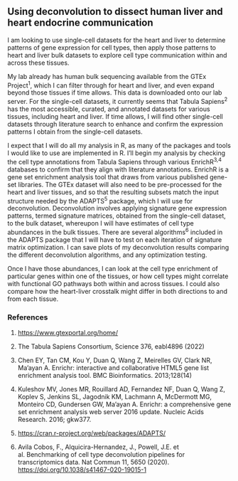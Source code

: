 ## Using deconvolution to dissect human liver and heart endocrine communication

I am looking to use single-cell datasets for the heart and liver to
determine patterns of gene expression for cell types, then apply those
patterns to heart and liver bulk datasets to explore cell type
communication within and across these tissues.

My lab already has human bulk sequencing available from the GTEx
Project<sup>1</sup>, which I can filter through for heart and liver, and
even expand beyond those tissues if time allows. This data is downloaded
onto our lab server. For the single-cell datasets, it currently seems
that Tabula Sapiens<sup>2</sup> has the most accessible, curated, and
annotated datasets for various tissues, including heart and liver. If
time allows, I will find other single-cell datasets through literature
search to enhance and confirm the expression patterns I obtain from the
single-cell datasets.

I expect that I will do all my analysis in R, as many of the packages
and tools I would like to use are implemented in R. I’ll begin my
analysis by checking the cell type annotations from Tabula Sapiens
through various EnrichR<sup>3,4</sup> databases to confirm that they
align with literature annotations. EnrichR is a gene set enrichment
analysis tool that draws from various published gene-set libraries. The
GTEx dataset will also need to be pre-processed for the heart and liver
tissues, and so that the resulting subsets match the input structure
needed by the ADAPTS<sup>5</sup> package, which I will use for
deconvolution. Deconvolution involves applying signature gene expression
patterns, termed signature matrices, obtained from the single-cell
dataset, to the bulk dataset, whereupon I will have estimates of cell
type abundances in the bulk tissues. There are several
algorithms<sup>6</sup> included in the ADAPTS package that I will have
to test on each iteration of signature matrix optimization. I can save
plots of my deconvolution results comparing the different deconvolution
algorithms, and any optimization testing.

Once I have those abundances, I can look at the cell type enrichment of
particular genes within one of the tissues, or how cell types might
correlate with functional GO pathways both within and across tissues. I
could also compare how the heart-liver crosstalk might differ in both
directions to and from each tissue.

### References

1.  <https://www.gtexportal.org/home/>

2.  The Tabula Sapiens Consortium, Science 376, eabl4896 (2022)

3.  Chen EY, Tan CM, Kou Y, Duan Q, Wang Z, Meirelles GV, Clark NR,
    Ma’ayan A. Enrichr: interactive and collaborative HTML5 gene list
    enrichment analysis tool. BMC Bioinformatics. 2013;128(14)

4.  Kuleshov MV, Jones MR, Rouillard AD, Fernandez NF, Duan Q, Wang Z,
    Koplev S, Jenkins SL, Jagodnik KM, Lachmann A, McDermott MG,
    Monteiro CD, Gundersen GW, Ma’ayan A. Enrichr: a comprehensive gene
    set enrichment analysis web server 2016 update. Nucleic Acids
    Research. 2016; gkw377.

5.  <https://cran.r-project.org/web/packages/ADAPTS/>

6.  Avila Cobos, F., Alquicira-Hernandez, J., Powell, J.E. et
    al. Benchmarking of cell type deconvolution pipelines for
    transcriptomics data. Nat Commun 11, 5650 (2020).
    <https://doi.org/10.1038/s41467-020-19015-1>
